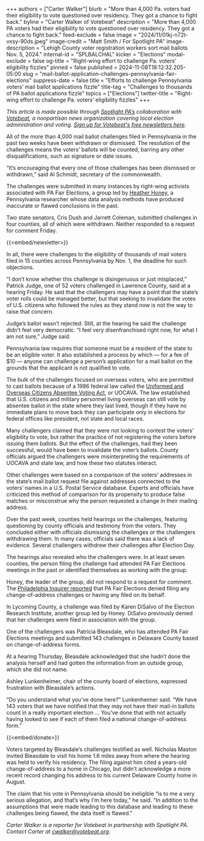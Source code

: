 +++
authors = ["Carter Walker"]
blurb = "More than 4,000 Pa. voters had their eligibility to vote questioned over residency. They got a chance to fight back."
byline = "Carter Walker of Votebeat"
description = "More than 4,000 PA voters had their eligibility to vote questioned over residency. They got a chance to fight back."
feed-exclude = false
image = "2024/11/01kj-n72t-vxsy-90ds.jpeg"
image-credit = "Matt Smith / For Spotlight PA"
image-description = "Lehigh County voter registration workers sort mail ballots Nov. 5, 2024."
internal-id = "SPLBALCHAL"
kicker = "Elections"
modal-exclude = false
og-title = "Right-wing effort to challenge Pa. voters’ eligibility fizzles"
pinned = false
published = 2024-11-08T18:12:32.205-05:00
slug = "mail-ballot-application-challenges-pennsylvania-fair-elections"
suppress-date = false
title = "Efforts to challenge Pennsylvania voters’ mail ballot applications fizzle"
title-tag = "Challenges to thousands of PA ballot applications fizzle"
topics = ["Elections"]
twitter-title = "Right-wing effort to challenge Pa. voters’ eligibility fizzles"
+++

<em>This article is made possible through </em><a href="https://www.spotlightpa.org/"><em>Spotlight PA’s</em></a><em> collaboration with </em><a href="https://www.votebeat.org/"><em>Votebeat</em></a><em>, a nonpartisan news organization covering local election administration and voting. </em><a href="https://www.votebeat.org/newsletters/"><em>Sign up for Votebeat&#39;s free newsletters here</em></a><em>.</em>

All of the more than 4,000 mail ballot challenges filed in Pennsylvania in the past two weeks have been withdrawn or dismissed. The resolution of the challenges means the voters’ ballots will be counted, barring any other disqualifications, such as signature or date issues.

“It’s encouraging that every one of those challenges has been dismissed or withdrawn,” said Al Schmidt, secretary of the commonwealth.

The challenges were submitted in many instances by right-wing activists associated with PA Fair Elections, a group led by <a href="https://www.votebeat.org/pennsylvania/2024/02/12/heather-honey-pennsylvania-election-integrity-eric/">Heather Honey</a>, a Pennsylvania researcher whose data analysis methods have produced inaccurate or flawed conclusions in the past.

Two state senators, Cris Dush and Jarrett Coleman, submitted challenges in four counties, all of which were withdrawn. Neither responded to a request for comment Friday.

{{<embed/newsletter>}}

In all, there were challenges to the eligibility of thousands of mail voters filed in 15 counties across Pennsylvania by Nov. 1, the deadline for such objections.

“I don’t know whether this challenge is disingenuous or just misplaced,” Patrick Judge, one of 52 voters challenged in Lawrence County, said at a hearing Friday. He said that the challengers may have a point that the state’s voter rolls could be managed better, but that seeking to invalidate the votes of U.S. citizens who followed the rules as they stand now is not the way to raise that concern.

Judge’s ballot wasn’t rejected. Still, at the hearing he said the challenge didn’t feel very democratic. “I feel very disenfranchised right now, for what I am not sure,” Judge said.

Pennsylvania law requires that someone must be a resident of the state to be an eligible voter. It also established a process by which — for a fee of $10 — anyone can challenge a person’s application for a mail ballot on the grounds that the applicant is not qualified to vote.

The bulk of the challenges focused on overseas voters, who are permitted to cast ballots because of a 1986 federal law called the <a href="https://www.fvap.gov/uploads/FVAP/Policies/uocavalaw.pdf">Uniformed and Overseas Citizens Absentee Voting Act</a>, or UOCAVA. The law established that U.S. citizens and military personnel living overseas can still vote by absentee ballot in the state where they last lived, though if they have no immediate plans to move back they can participate only in elections for federal offices like president, not state and local races.

Many challengers claimed that they were not looking to contest the voters’ eligibility to vote, but rather the practice of not registering the voters before issuing them ballots. But the effect of the challenges, had they been successful, would have been to invalidate the voter’s ballots. County officials argued the challengers were misinterpreting the requirements of UOCAVA and state law, and how these two statutes interact.

Other challenges were based on a comparison of the voters’ addresses in the state’s mail ballot request file against addresses connected to the voters’ names in a U.S. Postal Service database. Experts and officials have criticized this method of comparison for its propensity to produce false matches or misconstrue why the person requested a change in their mailing address.

Over the past week, counties held hearings on the challenges, featuring questioning by county officials and testimony from the voters. They concluded either with officials dismissing the challenges or the challengers withdrawing them. In many cases, officials said there was a lack of evidence. Several challengers withdrew their challenges after Election Day.

The hearings also revealed who the challengers were. In at least seven counties, the person filing the challenge had attended PA Fair Elections meetings in the past or identified themselves as working with the group.

Honey, the leader of the group, did not respond to a request for comment. The <a href="https://www.inquirer.com/politics/election/heather-honey-pa-fair-elections-vote-challenges-pennsylvania-20241101.html">Philadelphia Inquirer reported</a> that PA Fair Elections denied filing any change-of-address challenges or having any filed on its behalf.

In Lycoming County, a challenge was filed by Karen DiSalvo of the Election Research Institute, another group led by Honey. DiSalvo previously denied that her challenges were filed in association with the group.

One of the challengers was Patricia Bleasdale, who has attended PA Fair Elections meetings and submitted 143 challenges in Delaware County based on change-of-address forms.

At a hearing Thursday, Bleasdale acknowledged that she hadn’t done the analysis herself and had gotten the information from an outside group, which she did not name.

Ashley Lunkenheimer, chair of the county board of elections, expressed frustration with Bleasdale’s actions.

“Do you understand what you’ve done here?” Lunkenheimer said. “We have 143 voters that we have notified that they may not have their mail-in ballots count in a really important election ... You’ve done that with not actually having looked to see if each of them filed a national change-of-address form.”

{{<embed/donate>}}

Voters targeted by Bleasdale’s challenges testified as well. Nicholas Maston invited Bleasdale to visit his home 1.6 miles away from where the hearing was held to verify his residency. The filing against him cited a years-old change-of-address to a home in Chicago, but didn’t acknowledge a more recent record changing his address to his current Delaware County home in August.

The claim that his vote in Pennsylvania should be ineligible “is to me a very serious allegation, and that’s why I&#39;m here today,” he said. “In addition to the assumptions that were made leading to this database and leading to these challenges being flawed, the data itself is flawed.”

<em>Carter Walker is a reporter for Votebeat in partnership with Spotlight PA. Contact Carter at </em><a href="mailto:cwalker@votebeat.org"><em>cwalker@votebeat.org</em></a><em>.</em>

